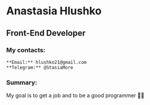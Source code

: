 # Anastasia Hlushko

## Front-End Developer
### My contacts:

    **Email:** hlushko21@gmail.com
    **Telegram:** @StasiaMore

### Summary:
My goal is to get a job and to be a good programmer :woman_technologist:   
